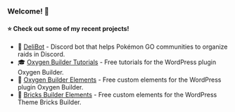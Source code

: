 ### Welcome! 👋

#### ⭐ Check out some of my recent projects!

* 🤖 [DeliBot](https://github.com/Widdin/DeliBot) - Discord bot that helps Pokémon GO communities to organize raids in Discord.  
* 🎓 [Oxygen Builder Tutorials](https://github.com/Widdin/wp_oxygen) - Free tutorials for the WordPress plugin Oxygen Builder.
* 🎨 [Oxygen Builder Elements](https://github.com/Widdin/wp-oxygen-elements) - Free custom elements for the WordPress plugin Oxygen Builder.
* 🎨 [Bricks Builder Elements](https://github.com/Widdin/wp-bricks-elements) - Free custom elements for the WordPress Theme Bricks Builder.
